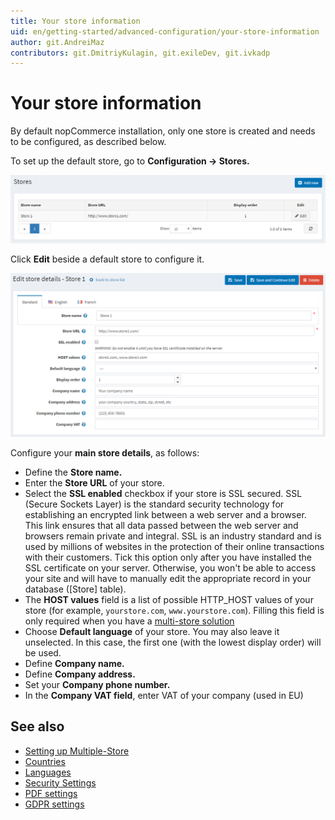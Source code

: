 ```yaml
---
title: Your store information
uid: en/getting-started/advanced-configuration/your-store-information
author: git.AndreiMaz
contributors: git.DmitriyKulagin, git.exileDev, git.ivkadp
---
```


# Your store information

By default nopCommerce installation, only one store is created and needs to be configured, as described below.

To set up the default store, go to **Configuration → Stores.**

![mainstore](_static/your-store-information/mainstore.png)

Click **Edit** beside a default store to configure it.

![editstore](_static/your-store-information/Store-Edit.png)

Configure your **main store details**, as follows:

* Define the **Store name.**
* Enter the **Store URL** of your store.
* Select the **SSL enabled** checkbox if your store is SSL secured. SSL (Secure Sockets Layer) is the standard security technology for establishing an encrypted link between a web server and a browser. This link ensures that all data passed between the web server and browsers remain private and integral. SSL is an industry standard and is used by millions of websites in the protection of their online transactions with their customers. Tick this option only after you have installed the SSL certificate on your server. Otherwise, you won't be able to access your site and will have to manually edit the appropriate record in your database ([Store] table).
* The **HOST values** field is a list of possible HTTP_HOST values of your store (for example, `yourstore.com`, `www.yourstore.com`). Filling this field is only required when you have a [multi-store solution](xref:en/getting-started/advanced-configuration/multi-store)
* Choose **Default language** of your store. You may also leave it unselected. In this case, the first one (with the lowest display order) will be used.
* Define **Company name.**
* Define **Company address.**
* Set your **Company phone number.**
* In the **Company VAT field**, enter VAT of your company (used in EU)

## See also

* [Setting up Multiple-Store](xref:en/getting-started/advanced-configuration/multi-store)
* [Countries](xref:en/getting-started/configure-shipping/advanced-configuration/countries-states)
* [Languages](xref:en/getting-started/advanced-configuration/localization)
* [Security Settings](xref:en/getting-started/advanced-configuration/security-settings)
* [PDF settings](xref:en/getting-started/advanced-configuration/pdf-settings)
* [GDPR settings](xref:en/getting-started/advanced-configuration/gdpr-settings)
